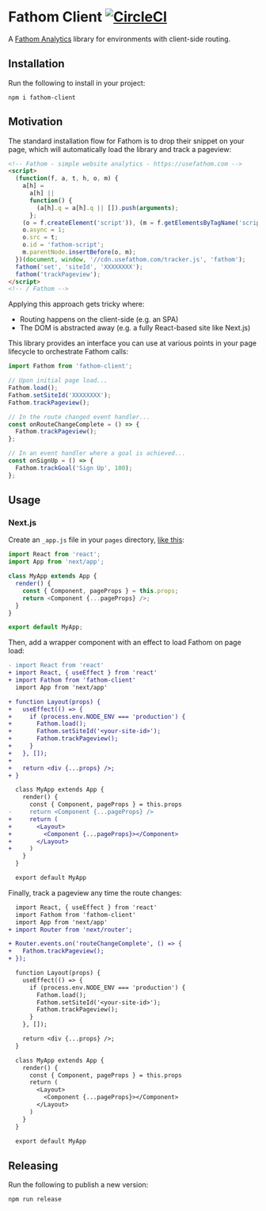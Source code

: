 # Fathom Client [![CircleCI](https://circleci.com/gh/unstacked/fathom-client.svg?style=svg)](https://circleci.com/gh/unstacked/fathom-client)

A [Fathom Analytics](https://usefathom.com/) library for environments with client-side routing.

## Installation

Run the following to install in your project:

```
npm i fathom-client
```

## Motivation

The standard installation flow for Fathom is to drop their snippet on your page, which will automatically load the library and track a pageview:

```html
<!-- Fathom - simple website analytics - https://usefathom.com -->
<script>
  (function(f, a, t, h, o, m) {
    a[h] =
      a[h] ||
      function() {
        (a[h].q = a[h].q || []).push(arguments);
      };
    (o = f.createElement('script')), (m = f.getElementsByTagName('script')[0]);
    o.async = 1;
    o.src = t;
    o.id = 'fathom-script';
    m.parentNode.insertBefore(o, m);
  })(document, window, '//cdn.usefathom.com/tracker.js', 'fathom');
  fathom('set', 'siteId', 'XXXXXXXX');
  fathom('trackPageview');
</script>
<!-- / Fathom -->
```

Applying this approach gets tricky where:

- Routing happens on the client-side (e.g. an SPA)
- The DOM is abstracted away (e.g. a fully React-based site like Next.js)

This library provides an interface you can use at various points in your page lifecycle to orchestrate Fathom calls:

```js
import Fathom from 'fathom-client';

// Upon initial page load...
Fathom.load();
Fathom.setSiteId('XXXXXXXX');
Fathom.trackPageview();

// In the route changed event handler...
const onRouteChangeComplete = () => {
  Fathom.trackPageview();
};

// In an event handler where a goal is achieved...
const onSignUp = () => {
  Fathom.trackGoal('Sign Up', 100);
};
```

## Usage

### Next.js

Create an `_app.js` file in your `pages` directory, [like this](https://nextjs.org/docs#custom-app):

```js
import React from 'react';
import App from 'next/app';

class MyApp extends App {
  render() {
    const { Component, pageProps } = this.props;
    return <Component {...pageProps} />;
  }
}

export default MyApp;
```

Then, add a wrapper component with an effect to load Fathom on page load:

```diff
- import React from 'react'
+ import React, { useEffect } from 'react'
+ import Fathom from 'fathom-client'
  import App from 'next/app'

+ function Layout(props) {
+   useEffect(() => {
+     if (process.env.NODE_ENV === 'production') {
+       Fathom.load();
+       Fathom.setSiteId('<your-site-id>');
+       Fathom.trackPageview();
+     }
+   }, []);
+
+   return <div {...props} />;
+ }

  class MyApp extends App {
    render() {
      const { Component, pageProps } = this.props
-     return <Component {...pageProps} />
+     return (
+       <Layout>
+         <Component {...pageProps}></Component>
+       </Layout>
+     )
    }
  }

  export default MyApp
```

Finally, track a pageview any time the route changes:

```diff
  import React, { useEffect } from 'react'
  import Fathom from 'fathom-client'
  import App from 'next/app'
+ import Router from 'next/router';

+ Router.events.on('routeChangeComplete', () => {
+   Fathom.trackPageview();
+ });

  function Layout(props) {
    useEffect(() => {
      if (process.env.NODE_ENV === 'production') {
        Fathom.load();
        Fathom.setSiteId('<your-site-id>');
        Fathom.trackPageview();
      }
    }, []);

    return <div {...props} />;
  }

  class MyApp extends App {
    render() {
      const { Component, pageProps } = this.props
      return (
        <Layout>
          <Component {...pageProps}></Component>
        </Layout>
      )
    }
  }

  export default MyApp
```

## Releasing

Run the following to publish a new version:

```bash
npm run release
```
